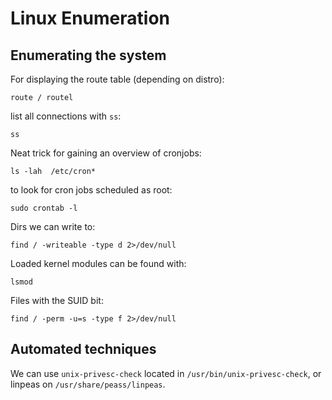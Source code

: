 # Linux Enumeration

## Enumerating the system

For displaying the route table (depending on distro):
```
route / routel 
```

list all connections with `ss`:
```
ss
```

Neat trick for gaining an overview of cronjobs:

```
ls -lah  /etc/cron*
```
to look for cron jobs scheduled as root:

```
sudo crontab -l
```
Dirs we can write to:

```
find / -writeable -type d 2>/dev/null
```

Loaded kernel modules can be found with:

```
lsmod
```
Files with the SUID bit:

```
find / -perm -u=s -type f 2>/dev/null
```

## Automated techniques

We can use `unix-privesc-check` located in `/usr/bin/unix-privesc-check`, or linpeas on `/usr/share/peass/linpeas`.



